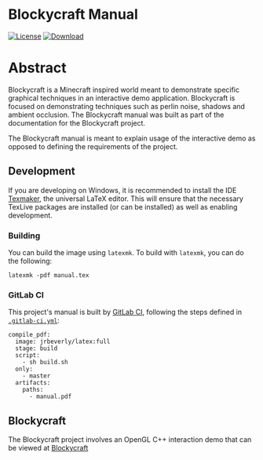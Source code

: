 # Blockycraft Manual
[![License][license-badge]][license-link]
[![Download][download-badge]][download-link]

# Abstract

Blockycraft is a Minecraft inspired world meant to demonstrate specific graphical techniques in an interactive demo application.  Blockycraft is focused on demonstrating techniques such as perlin noise, shadows and ambient occlusion.   The Blockycraft manual was built as part of the documentation for the Blockycraft project.

The Blockycraft manual is meant to explain usage of the interactive demo as opposed to defining the requirements of the project.

## Development

If you are developing on Windows, it is recommended to install the IDE [Texmaker](http://www.xm1math.net/texmaker/), the universal LaTeX editor.  This will ensure that the necessary TexLive packages are installed (or can be installed) as well as enabling development.  

### Building

You can build the image using `latexmk`.  To build with `latexmk`, you can do the following:

```console
latexmk -pdf manual.tex
```

### GitLab CI

This project's manual is built by [GitLab CI](https://about.gitlab.com/gitlab-ci/), following the steps
defined in [`.gitlab-ci.yml`](.gitlab-ci.yml):

```
compile_pdf:
  image: jrbeverly/latex:full
  stage: build
  script:
    - sh build.sh
  only:
    - master
  artifacts:
    paths:
      - manual.pdf
```

## Blockycraft

The Blockycraft project involves an OpenGL C++ interaction demo that can be viewed at [Blockycraft](https://gitlab.com/jrbeverly-blockycraft/blockycraft)

[license-badge]: https://img.shields.io/badge/license-MIT-blue.svg?maxAge=2592000
[license-link]: LICENSE

[download-badge]: https://img.shields.io/badge/artifacts-manual.pdf-red.svg?maxAge=2592000
[download-link]: /../builds/artifacts/master/download?job=compile_pdf